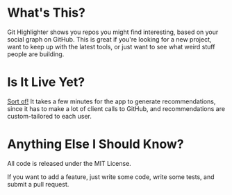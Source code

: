 # What's This?

Git Highlighter shows you repos you might find interesting, based on your social graph on GitHub. This is great if you're looking for a new project, want to keep up with the latest tools, or just want to see what weird stuff people are building.

# Is It Live Yet?

[Sort of!](http://git-highlighter.herokuapp.com) It takes a few minutes for the app to generate recommendations, since it has to make a lot of client calls to GitHub, and recommendations are custom-tailored to each user.

# Anything Else I Should Know? 

All code is released under the MIT License. 

If you want to add a feature, just write some code, write some tests, and submit a pull request.
